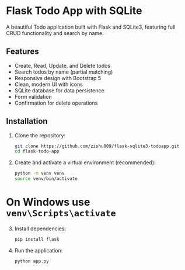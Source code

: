 # Flask Todo App with SQLite

A beautiful Todo application built with Flask and SQLite3, featuring full CRUD functionality and search by name.


## Features

- Create, Read, Update, and Delete todos
- Search todos by name (partial matching)
- Responsive design with Bootstrap 5
- Clean, modern UI with icons
- SQLite database for data persistence
- Form validation
- Confirmation for delete operations

## Installation

1. Clone the repository:
   ```bash
   git clone https://github.com/zishu009/flask-sqlite3-todoapp.git
   cd flask-todo-app

2. Create and activate a virtual environment (recommended):
    ```bash
    python -m venv venv
    source venv/bin/activate  
# On Windows use `venv\Scripts\activate`

3. Install dependencies:
    ```bash
    pip install flask

4. Run the application:
    ```bash
    python app.py